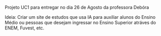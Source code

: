 Projeto UC1 para entregar no dia 26 de Agosto da professora Debóra
 
Ideia: Criar um site de estudos que usa IA para auxiliar alunos do Ensino Médio ou pessoas que desejam ingressar no Ensino Superior atráves do ENEM, Fuvest, etc. 